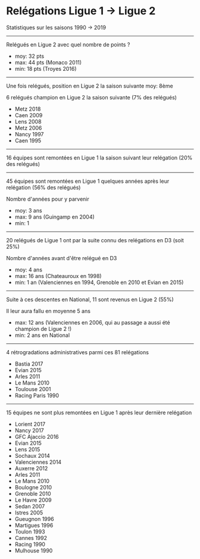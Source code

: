 # Relégations Ligue 1 -> Ligue 2
Statistiques sur les saisons 1990 -> 2019

---

Relégués en Ligue 2 avec quel nombre de points ?
- moy: 32 pts
- max: 44 pts (Monaco 2011)
- min: 18 pts (Troyes 2016)

---

Une fois relégués, position en Ligue 2 la saison suivante
moy: 8ème

6 relégués champion en Ligue 2 la saison suivante (7% des relégués)
- Metz 2018
- Caen 2009
- Lens 2008
- Metz 2006
- Nancy 1997
- Caen 1995

---

16 équipes sont remontées en Ligue 1 la saison suivant leur relégation (20% des relégués)

---

45 équipes sont remontées en Ligue 1 quelques années après leur relégation (56% des relégués)

Nombre d'années pour y parvenir
- moy: 3 ans
- max: 9 ans (Guingamp en 2004)
- min: 1

---

20 relégués de Ligue 1 ont par la suite connu des relégations en D3 (soit 25%)

Nombre d'années avant d'être relégué en D3
- moy: 4 ans
- max: 16 ans (Chateauroux en 1998)
- min: 1 an  (Valenciennes en 1994, Grenoble en 2010 et Evian en 2015)

---

Suite à ces descentes en National, 11 sont revenus en Ligue 2 (55%)

Il leur aura fallu en moyenne 5 ans
- max: 12 ans (Valenciennes en 2006, qui au passage a aussi été champion de Ligue 2 !)
- min: 2 ans en National

---

4 rétrogradations administratives parmi ces 81 relégations
- Bastia 2017
- Evian 2015
- Arles 2011
- Le Mans 2010
- Toulouse 2001
- Racing Paris 1990

--- 

15 équipes ne sont plus remontées en Ligue 1 après leur dernière relégation
- Lorient 2017
- Nancy 2017
- GFC Ajaccio 2016
- Evian 2015
- Lens 2015
- Sochaux 2014
- Valenciennes 2014
- Auxerre 2012
- Arles 2011
- Le Mans 2010
- Boulogne 2010
- Grenoble 2010
- Le Havre 2009
- Sedan 2007
- Istres 2005
- Gueugnon 1996
- Martigues 1996
- Toulon 1993
- Cannes 1992
- Racing 1990
- Mulhouse 1990
